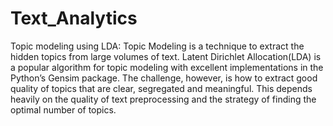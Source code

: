 # Text_Analytics
Topic modeling using LDA: 
Topic Modeling is a technique to extract the hidden topics from large volumes of text. Latent Dirichlet Allocation(LDA) is a popular algorithm for topic modeling with excellent implementations in the Python’s Gensim package. The challenge, however, is how to extract good quality of topics that are clear, segregated and meaningful. This depends heavily on the quality of text preprocessing and the strategy of finding the optimal number of topics.
